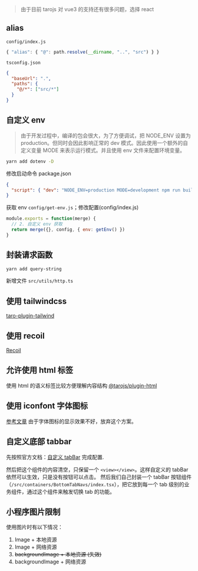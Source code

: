 > 由于目前 tarojs 对 vue3 的支持还有很多问题，选择 react

## alias

`config/index.js`

```js
{ "alias": { "@": path.resolve(__dirname, "..", "src") } }
```

`tsconfig.json`

```json
{
  "baseUrl": ".",
  "paths": {
    "@/*": ["src/*"]
  }
}
```

## 自定义 env

> 由于开发过程中，编译的包会很大，为了方便调试，把 NODE_ENV 设置为 production。但同时会因此影响正常的 dev 模式。因此使用一个额外的自定义变量 MODE 来表示运行模式。并且使用 env 文件来配置环境变量。

```bash
yarn add dotenv -D
```

修改启动命令 package.json

```json
{
  "script": { "dev": "NODE_ENV=production MODE=development npm run build:weapp -- --watch" }
}
```

获取 env `config/get-env.js`；修改配置(config/index.js)

```js
module.exports = function(merge) {
  // 2. 自定义 env 获取
  return merge({}, config, { env: getEnv() })
}
```

## 封装请求函数

```bash
yarn add query-string
```

新增文件 `src/utils/http.ts`

## 使用 tailwindcss

[taro-plugin-tailwind](https://github.com/pcdotfan/taro-plugin-tailwind)

## 使用 recoil

[Recoil](https://recoiljs.org/docs/introduction/getting-started)

## 允许使用 html 标签

使用 html 的语义标签比较方便理解内容结构
[@tarojs/plugin-html](https://taro-docs.jd.com/taro/docs/use-h5/)

## 使用 iconfont 字体图标

[参考文章](https://www.duoguyu.com/smart/42.html)
由于字体图标的显示效果不好，放弃这个方案。

## 自定义底部 tabbar

先按照官方文档：[自定义 tabBar](https://developers.weixin.qq.com/miniprogram/dev/framework/ability/custom-tabbar.html) 完成配置.

然后把这个组件的内容清空，只保留一个 `<view></view>`。这样自定义的 tabBar 依然可以生效，只是没有按钮可以点击。
然后我们自己封装一个 tabBar 按钮组件（`/src/containers/BottomTabNavs/index.tsx`），把它放到每一个 tab 级别的业务组件，通过这个组件来触发切换 tab 的功能。

## 小程序图片限制

使用图片时有以下情况：

1. Image + 本地资源
2. Image + 网络资源
3. ~~backgroundImage + 本地资源 (失效)~~
4. backgroundImage + 网络资源
